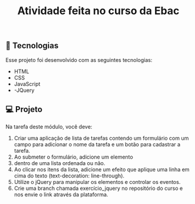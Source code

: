 <h1 align="center"> Atividade feita no curso da Ebac </h1>
<br>

## 🚀 Tecnologias

Esse projeto foi desenvolvido com as seguintes tecnologias:


- HTML
- CSS 
- JavaScript
- -JQuery

## 💻 Projeto

Na tarefa deste módulo, você deve:
1) Criar uma aplicação de lista de tarefas contendo um formulário com um campo para adicionar o nome da tarefa e um botão para cadastrar a tarefa.
2) Ao submeter o formulário, adicione um elemento <li> dentro de
uma lista ordenada ou não.
3) Ao clicar nos itens da lista, adicione um efeito que aplique uma linha em cima do texto (text-decoration: line-through).
4) Utilize o jQuery para manipular os elementos e controlar os eventos.
5) Crie uma branch chamada exercício_jquery no repositório do curso e nos envie o link através da plataforma. 
